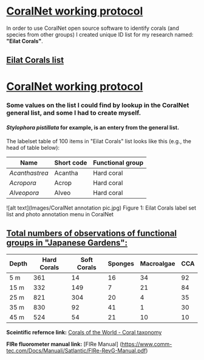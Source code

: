 # <ins>CoralNet working protocol
In order to use CoralNet open source software to identify corals (and species from other groups) I created unique ID list for my research named: **"Eilat Corals"**.

## [Eilat Corals list](https://coralnet.ucsd.edu/source/4342/labelset/)
# <ins>CoralNet working protocol

### Some values on the list I could find by lookup in the CoralNet general list, and some I had to create myself. 
#### *Stylophora pistillata* for example, is an entery from the general list. 

The labelset table of 100 items in "Eilat Corals" list looks like this (e.g., the head of table below): 

| Name | Short code | Functional group |
| ----------- | ----------- | --------- |
| *Acanthastrea* | Acantha | Hard coral |
| *Acropora* |Acrop | Hard coral |
| *Alveopora* | Alveo | Hard coral |

![alt text](Images/CoralNet annotation pic.jpg)
Figure 1: Eilat Corals label set list and photo annotation menu in CoralNet

## <ins> Total numbers of observations of functional groups in "Japanese Gardens":
|Depth|Hard Corals|Soft Corals|Sponges|Macroalgae|CCA|
|-----|-----------|-----------|-------|----------|----|
|5 m|361|14|16|34|92|
|15 m|332|149|7|21|84|
|25 m|821|304|20|4|35|
|35 m|830|92|41|1|30|
|45 m|524|54|21|10|10|

**Sceintific refernce link:** [Corals of the World - Coral taxonomy](http://www.coralsoftheworld.org/page/overview-of-coral-taxonomy/)

**FIRe fluorometer manual link:** [FIRe Manual] (https://www.comm-tec.com/Docs/Manuali/Satlantic/FIRe-RevG-Manual.pdf)
